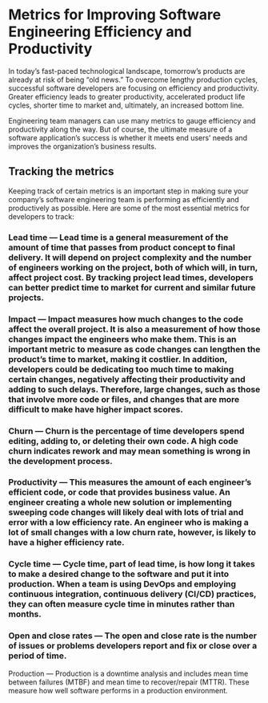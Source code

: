 # Metrics for Improving Software Engineering Efficiency and Productivity

 
In today’s fast-paced technological landscape, tomorrow’s products are already at risk of being “old news.” To overcome lengthy production cycles, successful software developers are focusing on efficiency and productivity. Greater efficiency leads to greater productivity, accelerated product life cycles, shorter time to market and, ultimately, an increased bottom line.

 Engineering team managers can use many metrics to gauge efficiency and productivity along the way. But of course, the ultimate measure of a software application’s success is whether it meets end users’ needs and improves the organization’s business results.

## Tracking the metrics
Keeping track of certain metrics is an important step in making sure your company’s software engineering team is performing as efficiently and productively as possible. Here are some of the most essential metrics for developers to track:

### Lead time — Lead time is a general measurement of the amount of time that passes from product concept to final delivery. It will depend on project complexity and the number of engineers working on the project, both of which will, in turn, affect project cost. By tracking project lead times, developers can better predict time to market for current and similar future projects.


### Impact — Impact measures how much changes to the code affect the overall project. It is also a measurement of how those changes impact the engineers who make them. This is an important metric to measure as code changes can lengthen the product’s time to market, making it costlier. In addition, developers could be dedicating too much time to making certain changes, negatively affecting their productivity and adding to such delays. Therefore, large changes, such as those that involve more code or files, and changes that are more difficult to make have higher impact scores.

### Churn — Churn is the percentage of time developers spend editing, adding to, or deleting their own code. A high code churn indicates rework and may mean something is wrong in the development process.

### Productivity — This measures the amount of each engineer’s efficient code, or code that provides business value. An engineer creating a whole new solution or implementing sweeping code changes will likely deal with lots of trial and error with a low efficiency rate. An engineer who is making a lot of small changes with a low churn rate, however, is likely to have a higher efficiency rate.

### Cycle time — Cycle time, part of lead time, is how long it takes to make a desired change to the software and put it into production. When a team is using DevOps and employing continuous integration, continuous delivery (CI/CD) practices, they can often measure cycle time in minutes rather than months.

### Open and close rates — The open and close rate is the number of issues or problems developers report and fix or close over a period of time.
Production — Production is a downtime analysis and includes mean time between failures (MTBF) and mean time to recover/repair (MTTR). These measure how well software performs in a production environment.